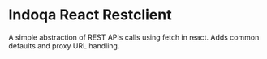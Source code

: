 # Indoqa React Restclient
A simple abstraction of REST APIs calls using fetch in react. Adds common defaults and proxy URL handling.
